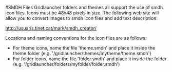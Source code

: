 #SMDH Files
Gridlauncher folders and themes all support the use of smdh icon files. Icons must be 48x48 pixels in size. The following web site will allow you to convert images to smdh icon files and add text description:

http://usuaris.tinet.cat/mark/smdh_creator/

Locations and naming conventions for the icon files are as follows:
* For theme icons, name the file 'theme.smdh' and place it inside the theme folder (e.g. '/gridlauncher/themes/mytheme/theme.smdh')
* For folder icons, name the file 'folder.smdh' and place it inside the folder (e.g. '/gridlauncher/folders/myfolder/folder.smdh')
